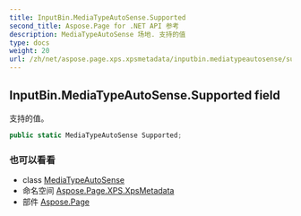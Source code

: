 ```yaml
---
title: InputBin.MediaTypeAutoSense.Supported
second_title: Aspose.Page for .NET API 参考
description: MediaTypeAutoSense 场地. 支持的值
type: docs
weight: 20
url: /zh/net/aspose.page.xps.xpsmetadata/inputbin.mediatypeautosense/supported/
---
```

## InputBin.MediaTypeAutoSense.Supported field

支持的值。

```csharp
public static MediaTypeAutoSense Supported;
```

### 也可以看看

* class [MediaTypeAutoSense](../)
* 命名空间 [Aspose.Page.XPS.XpsMetadata](../../inputbin.mediatypeautosense/)
* 部件 [Aspose.Page](../../../)



